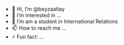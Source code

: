 - 👋 Hi, I’m @beyzaaltay
- 👀 I’m interested in ...
- 🌱 I’m am a student in International Relations
- 📫 How to reach me ...
- ⚡ Fun fact: ...

<!---
beyzaaltay/beyzaaltay is a ✨ special ✨ repository because its `README.md` (this file) appears on your GitHub profile.
You can click the Preview link to take a look at your changes.
--->
